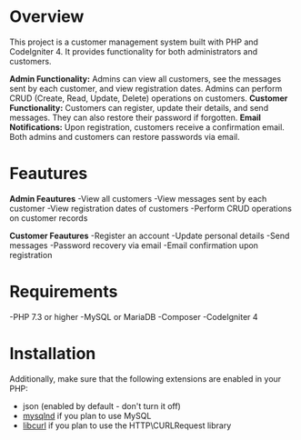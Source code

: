 # Overview 
This project is a customer management system built with PHP and CodeIgniter 4. It provides functionality for both administrators and customers.

**Admin Functionality:**
Admins can view all customers, see the messages sent by each customer, and view registration dates.
Admins can perform CRUD (Create, Read, Update, Delete) operations on customers.
**Customer Functionality:** 
Customers can register, update their details, and send messages. They can also restore their password if forgotten.
**Email Notifications:** 
Upon registration, customers receive a confirmation email. Both admins and customers can restore passwords via email.

# Feautures 
**Admin Feautures**
-View all customers
-View messages sent by each customer
-View registration dates of customers
-Perform CRUD operations on customer records

**Customer Feautures**
-Register an account
-Update personal details
-Send messages
-Password recovery via email
-Email confirmation upon registration


# Requirements 
-PHP 7.3 or higher
-MySQL or MariaDB
-Composer
-CodeIgniter 4


# Installation 









Additionally, make sure that the following extensions are enabled in your PHP:

- json (enabled by default - don't turn it off)
- [mysqlnd](http://php.net/manual/en/mysqlnd.install.php) if you plan to use MySQL
- [libcurl](http://php.net/manual/en/curl.requirements.php) if you plan to use the HTTP\CURLRequest library
